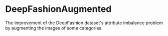 # DeepFashionAugmented
The improvement of the DeepFashion dataset's attribute imbalance problem by augmenting the images of some categories.
